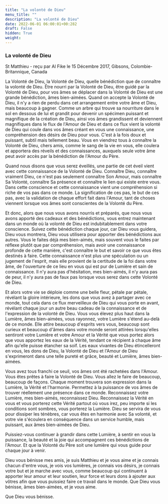 ```yaml
---
title: "La volonté de Dieu"
menu_title: ""
description: "La volonté de Dieu"
date: 2022-06-01 06:00:01+00:282
draft: False
hidden: True
weight:
---
```

### La volonté de Dieu

St Matthieu - reçu par Al Fike le 15 Décembre 2017, Gibsons, Colombie-Britannique, Canada

La Volonté de Dieu, la Volonté de Dieu, quelle bénédiction que de connaître la volonté de Dieu. Être nourri par la Volonté de Dieu, être guidé par la Volonté de Dieu, pour vos âmes se déplacer dans la Volonté de Dieu est une grande bénédiction, âmes bien-aimées. Quand on accepte la Volonté de Dieu, il n'y a rien de perdu dans cet arrangement entre votre âme et Dieu, mais beaucoup à gagner. Comme un arbre qui trouve sa nourriture dans le sol en dessous de lui et grandit pour devenir un spécimen puissant et magnifique de la création de Dieu, ainsi vos âmes grandissent et deviennent magnifiques dans le flux de l'Amour de Dieu et dans ce flux vient la volonté de Dieu qui coule dans vos âmes créant en vous une connaissance, une compréhension des désirs de Dieu pour vous. C'est à la fois doux et puissant, subtil mais tellement beau. Vous en viendrez tous à connaître la Volonté de Dieu, chers amis, comme le sang de la vie en vous, elle coulera et apportera des réveils et des connaissances, auxquels seule votre âme peut avoir accès par la bénédiction de l'Amour du Père.

Quand nous disons que vous serez éveillés, une partie de cet éveil vient avec cette connaissance de la Volonté de Dieu. Connaître Dieu, connaître vraiment Dieu, ce n'est pas seulement connaître Son Amour, mais connaître Sa Volonté, connaître Sa présence et connaître le lien qui existe entre vous. Dans cette conscience et cette connaissance vient une compréhension si riche de vos pas dans ce monde. La signification de ces pas, le but de ces pas, avec la validation de chaque effort fait dans l'Amour, tant de choses viennent lorsque vos âmes sont conscientes de la Volonté du Père.

Et donc, alors que nous vous avons nourris et préparés, que nous vous avons apporté des cadeaux et des bénédictions, vous entrez maintenant dans un monde où la volonté de Dieu est indubitablement dans votre conscience. Suivez cette bénédiction chaque jour, car Dieu vous guidera, Dieu vous montrera, Dieu vous utilisera pour apporter des bénédictions aux autres. Vous le faites déjà mes bien-aimés, mais souvent vous le faites par réflexe plutôt que par compréhension, mais avoir une connaissance profonde de cette manière, c'est connaître le but et savoir ce que vous êtes destinés à faire. Cette connaissance n'est plus une spéculation ou un jugement de l'esprit, mais elle provient de la certitude de la foi dans votre âme, de l'ouverture de ce lieu en vous qui est pur de Lumière et sain de connaissance. Il n'y aura pas d'hésitation, mes bien-aimés, il n'y aura pas de peur, il n'y aura pas de faux pas lorsque vous serez dans cette Volonté de Dieu.

Et alors votre vie se déploie comme une belle fleur, pétale par pétale, révélant la gloire intérieure, les dons que vous avez à partager avec ce monde, tout cela dans ce flux merveilleux de Dieu qui vous porte en avant, révélant chaque jour un autre beau cadeau de la connaissance et de l'expression de la volonté de Dieu. Vous vous élevez plus haut dans la Lumière, âmes bien-aimées, vous rayonnez, votre Lumière s'étend au-delà de ce monde. Elle attire beaucoup d'esprits vers vous, beaucoup sont curieux et beaucoup d'âmes dans votre monde seront attirées lorsqu'elles sentiront votre Lumière et votre Amour et la Vérité que vous portez alors que vous apportez les eaux de la Vérité, tendant ce récipient à chaque âme afin qu'elle puisse étancher sa soif. Les eaux vivantes de Dieu étincelleront en vous, les dons de Dieu, la Volonté de Dieu et l'Amour de Dieu s'exprimeront dans une telle pureté et grâce, beauté et Lumière, âmes bien-aimées. 

Vous avez tous franchi ce seuil, vos âmes ont été rachetées dans l'Amour. Vous êtes prêtes à faire la Volonté de Dieu. Vous allez le faire de beaucoup, beaucoup de façons. Chaque moment trouvera son expression dans la Lumière, la Vérité et l'harmonie. Permettez à la puissance de vos âmes de trouver réellement une présence dans ce monde. Reconnaissez votre Lumière, mes bien-aimés, reconnaissez Dieu. Reconnaissez la Vérité en vous et vous porterez cette Vérité partout où vous irez, peu importe si les conditions sont sombres, vous porterez la Lumière. Dieu se servira de vous pour dissiper les ténèbres, car vous êtes en harmonie avec Sa volonté, et votre vie s'écoulera en conséquence dans un service humble, mais puissant, aux âmes bien-aimées de Dieu.

Puissiez-vous continuer à grandir dans cette Lumière, à sentir en vous la puissance, la beauté et la joie qui accompagnent ces bénédictions de l'Amour. Et que la Volonté du Père soit une lumière qui vous guide pour chaque jour à venir.

Dieu vous bénisse mes amis, je suis Matthieu et je vous aime et je connais chacun d'entre vous, je vois vos lumières, je connais vos désirs, je connais votre but et je marche avec vous, comme beaucoup qui continuent à apporter leur amour et leur soutien, leur force et leurs dons à ajouter aux vôtres afin que vous puissiez faire ce travail dans le monde. Que Dieu vous bénisse, âmes bien-aimées, et je vous aime. 

Que Dieu vous bénisse.
